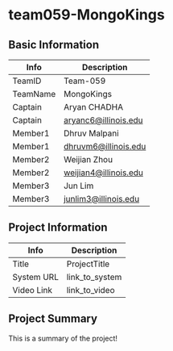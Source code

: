 # team059-MongoKings

## Basic Information

|   Info      |        Description     |
| ----------- | ---------------------- |
| TeamID      |        Team-059        |
| TeamName    |       MongoKings       |
| Captain     |    Aryan CHADHA        |
| Captain     |  aryanc6@illinois.edu  |
| Member1     |        Dhruv Malpani   |
| Member1     |   dhruvm6@illinois.edu |
| Member2     |      Weijian Zhou      |
| Member2     |  weijian4@illinois.edu |
| Member3     |        Jun Lim         |
| Member3     |  junlim3@illinois.edu  |

## Project Information

|   Info      |        Description     |
| ----------- | ---------------------- |
|  Title      |       ProjectTitle     |
| System URL  |      link_to_system    |
| Video Link  |      link_to_video     |

## Project Summary

This is a summary of the project!
